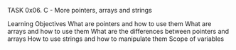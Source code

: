 TASK 0x06.
C - More pointers, arrays and strings

Learning Objectives
What are pointers and how to use them
What are arrays and how to use them
What are the differences between pointers and arrays
How to use strings and how to manipulate them
Scope of variables

